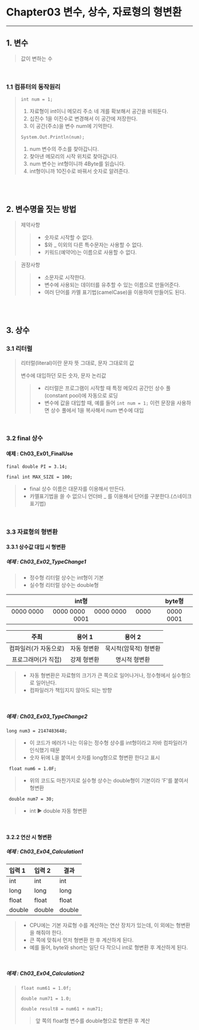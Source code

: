 # Chapter03 변수, 상수, 자료형의 형변환
***

## 1. 변수
> 값이 변하는 수

<br>

### 1.1 컴퓨터의 동작원리
> ```int num = 1;```
> 1. 자료형이 int이니 메모리 주소 네 개를 확보해서 공간을 비워둔다.
> 2. 십진수 1을 이진수로 변경해서 이 공간에 저장한다.
> 3. 이 공간(주소)을 변수 num에 기억한다.
>
> ```System.Out.Println(num);```
> 1. num 변수의 주소를 찾아갑니다.
> 2. 찾아낸 메모리의 시작 위치로 찾아갑니다.
> 3. num 변수는 int형이니까 4Byte를 읽습니다.
> 4. int형이니까 10진수로 바꿔서 숫자로 알려준다.

<br><br>

## 2. 변수명을 짓는 방법

> 제약사항
>> - 숫자로 시작할 수 없다.
>> - $와 _ 이외의 다른 특수문자는 사용할 수 없다.
>> - 키워드(예약어)는 이름으로 사용할 수 없다.

> 권장사항
>> - 소문자로 시작한다.
>> - 변수에 사용되는 데이터를 유추할 수 있는 이름으로 만들어준다. 
>> - 여러 단어를 카멜 표기법(camelCase)을 이용하여 만들어도 된다.

<br><br>

## 3. 상수

### 3.1 리터럴

> 리터럴(literal)이란 문자 뜻 그대로, 문자 그대로의 값
> 
> 변수에 대입하던 모든 숫자, 문자 논리값
>> - 리터럴은 프로그램이 시작할 때 특정 메모리 공간인 상수 풀(constant pool)에 자동으로 로딩
>> - 변수에 값을 대입할 때, 예를 들어
>> ```int num = 1;``` 이런 문장을 사용하면 상수 풀에서 1을 복사해서 num 변수에 대입

<br>

### 3.2 final 상수
#### 예제 : Ch03_Ex01_FinalUse
```final double PI = 3.14;```

```final int MAX_SIZE = 100;```

> - final 상수 이름은 대문자를 이용해서 만든다.
> - 카멜표기법을 쓸 수 없으니 언더바 _ 를 이용해서 단어를 구분한다.(스네이크 표기법)

<br>

### 3.3 자료형의 형변환
#### 3.3.1 상수값 대입 시 형변환
##### 예제 : Ch03_Ex02_TypeChange1
> - 정수형 리터럴 상수는 int형이 기본
> - 실수형 리터럴 상수는 double형

|                     int형                      |   byte형   |
|:---------------------------------------------:|:---------:|
| 0000 0000 　 0000 0000 　 0000 0000 　 0000 0001 | 0000 0001 |

|      주최      |  용어 1  |     용어 2     |
|:------------:|:------:|:------------:|
| 컴파일러(가 자동으로) | 자동 형변환 | 묵시적(암묵적) 형변환 |
| 프로그래머(가 직접)  | 강제 형변환 |   명시적 형변환    |

> - 자동 형변환은 자료형의 크기가 큰 쪽으로 일어나거나, 정수형에서 실수형으로 일어난다.
> - 컴파일러가 책임지지 않아도 되는 방향

<br>

##### 예제 : Ch03_Ex03_TypeChange2

```long num3 = 2147483648;```
> - 이 코드가 에러가 나는 이유는 정수형 상수를 int형이라고 자바 컴파일러가 인식했기 때문
> - 숫자 뒤에 L을 붙여서 숫자를 long형으로 형변환 한다고 표시

``` float num6 = 1.0F;```
> - 위의 코드도 마찬가지로 실수형 상수는 double형이 기본이라 'F'를 붙여서 형변환

``` double num7 = 30;```
> - int ▶ double 자동 형변환

<br>

#### 3.2.2 연산 시 형변환
##### 예제 : Ch03_Ex04_Calculation1

| 입력 1   | 입력 2 | 결과   |
|:-------|:-----|------|
| int    | int  | int  |
| long   | long | long |
| float  | float | float |
| double | double | double |

> - CPU에는 기본 자료형 수를 계산하는 연산 장치가 있는데, 이 외에는 형변환을 해줘야 한다.
> - 큰 쪽에 맞춰서 먼저 형변환 한 후 계산하게 된다.
> - 예를 들어, byte와 short는 일단 다 작으니 int로 형변환 후 계산하게 된다.

<br>

##### 예제 : Ch03_Ex04_Calculation2

> ```float num61 = 1.0f;```
> 
> ```double num71 = 1.0;```
> 
> ```double result8 = num61 + num71;```
>> 앞 쪽의 float형 변수를 double형으로 형변환 후 계산